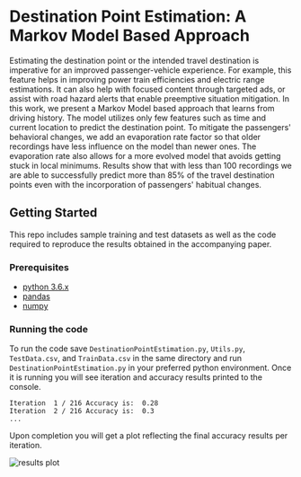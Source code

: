 # Destination Point Estimation: A Markov Model Based Approach

Estimating the destination point or the intended travel destination is imperative for an improved passenger-vehicle experience. For example, this feature helps in improving power train efficiencies and electric range estimations. It can also help with focused content through targeted ads, or assist with road hazard alerts that enable preemptive situation mitigation. In this work, we present a Markov Model based approach that learns from driving history. The model utilizes only few features such as time and current location to predict the destination point. To mitigate the passengers' behavioral changes, we add an evaporation rate factor so that older recordings have less influence on the model than newer ones. The evaporation rate also allows for a more evolved model that avoids getting stuck in local minimums. Results show that with less than 100 recordings we are able to successfully predict more than 85\% of the travel destination points even with the incorporation of passengers' habitual changes.

## Getting Started

This repo includes sample training and test datasets as well as the code required to reproduce the results obtained in the accompanying paper.

### Prerequisites

* [python 3.6.x](https://www.python.org/downloads/release/python-368/)
* [pandas](https://pandas.pydata.org)
* [numpy](http://www.numpy.org)

### Running the code

To run the code save `DestinationPointEstimation.py`, `Utils.py`, `TestData.csv`, and `TrainData.csv` in the same directory and run `DestinationPointEstimation.py` in your preferred python environment. Once it is running you will see iteration and accuracy results printed to the console. 

```
Iteration  1 / 216 Accuracy is:  0.28
Iteration  2 / 216 Accuracy is:  0.3
...
```

Upon completion you will get a plot reflecting the final accuracy results per iteration.

![results plot](https://github.com/rbboimer/destination-point-estimation/blob/master/images/SampleResults.png)
